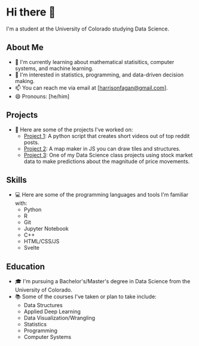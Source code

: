 # Hi there 👋

I'm a student at the University of Colorado studying Data Science. 

## About Me

- 🔭 I'm currently learning about mathematical statisitics, computer systems, and machine learning.
- 🌱 I'm interested in statistics, programming, and data-driven decision making.
- 📫 You can reach me via email at [harrisonfagan@gmail.com].
- 😄 Pronouns: [he/him]

## Projects

- 🚀 Here are some of the projects I've worked on:
  - [Project 1](https://github.com/harryf3/janker): A python script that creates short videos out of top reddit posts.
  - [Project 2](https://github.com/harryf3/JSmapmaker): A map maker in JS you can draw tiles and structures.
  - [Project 3](https://github.com/harryf3/option-vol-spy-analysis): One of my Data Science class projects using stock market data to make predictions about the magnitude of price movements.

## Skills

- 💻 Here are some of the programming languages and tools I'm familiar with:
  - Python
  - R
  - Git
  - Jupyter Notebook
  - C++
  - HTML/CSS/JS
  - Svelte
  
## Education

- 🎓 I'm pursuing a Bachelor's/Master's degree in Data Science from the University of Colorado.
- 📚 Some of the courses I've taken or plan to take include:
  - Data Structures
  - Applied Deep Learning
  - Data Visualization/Wrangling
  - Statistics
  - Programming
  - Computer Systems
